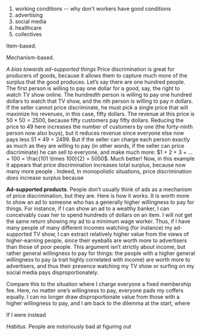 1. working conditions -- why don't workers have good conditions
2. advertising
3. social media
4. healthcare
5. collectives

Item-based.

Mechanism-based.

*A bias towards ad-supported things*
Price discrimination is great for producers of goods, because it allows them to capture much more of the surplus that the good produces. Let’s say there are one hundred people. The first person is willing to pay one dollar for a good, say, the right to watch TV show online. The hundredth person is willing to pay one hundred dollars to watch that TV show, and the $n\text{th}$ person is willing to pay $n$ dollars. If the seller cannot price discriminate, he must pick a single price that will maximize his revenues, in this case, fifty dollars. The revenue at this price is $50 \times 50 = 2500$, because fifty customers pay fifty dollars. Reducing the price to $49$ here increases the number of customers by one (the forty-ninth person now also buys), but it reduces revenue since everyone else now pays less $51 \times 49 = 2499$. But if the seller can charge each person exactly as much as they are willing to pay (in other words, if the seller can price discriminate) he can sell to everyone, and make much more: $1 + 2 + 3 + … + 100 = \frac{101 \times 100}{2} = 5050$. Much better! Now, in this example it appears that price discrimination increases total surplus, because now many more people . Indeed, in monopolistic situations, price discrimination *does* increase surplus because  

**Ad-supported products**. People don’t usually think of ads as a mechanism of price discrimination, but they are. Here is how it works. It is worth more to show an ad to someone who has a generally higher willingness to pay for things. For instance, if I can show an ad to a wealthy banker, I can conceivably coax her to spend hundreds of dollars on an item. I will not get the same return showing my ad to a minimum wage worker. Thus, if I have many people of many different incomes watching (for instance) my ad-supported TV show, I can extract relatively higher value from the views of higher-earning people, since their eyeballs are worth more to advertisers than those of poor people. This argument isn’t strictly about income, but rather general willingness to pay for things: the people with a higher general willingness to pay (a trait highly correlated with income) are worth more to advertisers, and thus their presence watching my TV show or surfing on my social media pays disproportionately.

Compare this to the situation where I charge everyone a fixed membership fee. Here, no matter one’s willingness to pay, everyone pads my coffers equally. I can no longer draw disproportionate value from those with a higher willingness to pay, and I am back to the dilemma at the start, where 

If I were instead 


*Habitus.*
People are notoriously bad at figuring out 